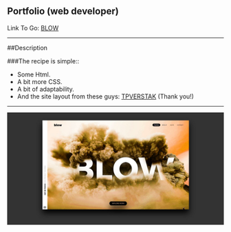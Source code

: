 ## Portfolio (web developer)

Link To Go: [BLOW][link]

------------

##Description

###The recipe is simple::
- Some Html.
- A bit more CSS.
- A bit of adaptability.
- And the site layout from these guys:  [TPVERSTAK][TPVERSTAK] (Thank you!)


------------


![](https://github.com/SergeiKryzhanovskii/portfolio_blow/raw/master/img/cover.JPG)



[link]: https://sergeikryzhanovskii.github.io/portfolio_blow/
[TPVERSTAK]: https://tpverstak.ru/psd-for-practice/
